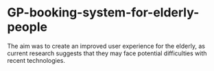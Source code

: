 # GP-booking-system-for-elderly-people
The aim was to create an improved user experience for the elderly, as current research suggests that they may face potential difficulties with recent technologies. 
